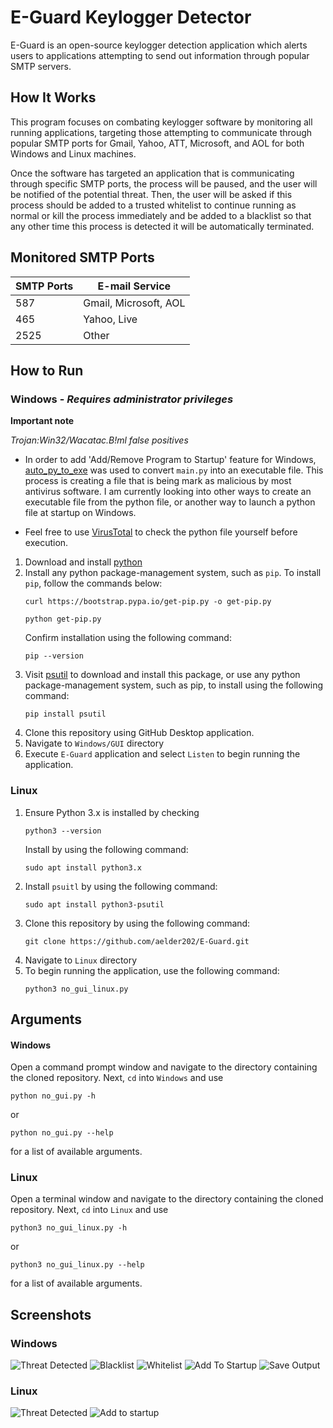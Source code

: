 # E-Guard Keylogger Detector
E-Guard is an open-source keylogger detection application which alerts users to applications attempting to send out 
information through popular SMTP servers.

## How It Works
This program focuses on combating keylogger software by monitoring all running applications, 
targeting those attempting to communicate through popular SMTP ports for Gmail, Yahoo, ATT, 
Microsoft, and AOL for both Windows and Linux machines. 

Once the software has targeted an application that is communicating through specific SMTP ports, 
the process will be paused, and the user will be notified of the potential threat. Then, the 
user will be asked if this process should be added to a trusted whitelist to continue running 
as normal or kill the process immediately and be added to a blacklist so that any other time this 
process is detected it will be automatically terminated.

## Monitored SMTP Ports
| **SMTP Ports** | **E-mail Service**    |
|----------------|-----------------------|
| 587            | Gmail, Microsoft, AOL |
| 465            | Yahoo, Live           |
| 2525           | Other                 |

## How to Run

### Windows - *Requires administrator privileges*


**Important note**

*Trojan:Win32/Wacatac.B!ml false positives*

* In order to add 'Add/Remove Program to Startup' feature for Windows, [auto_py_to_exe](https://pypi.org/project/auto-py-to-exe/) was used to convert `main.py` into an executable file. This process is creating a file that is being mark as malicious by most antivirus software. I am currently looking into other ways to create an executable file from the python file, or another way to launch a python file at startup on Windows.

* Feel free to use [VirusTotal](https://www.virustotal.com) to check the python file yourself before execution.


1. Download and install [python](https://www.python.org/downloads/)
2. Install any python package-management system, such as `pip`. To install `pip`, follow the commands below:
   ```
   curl https://bootstrap.pypa.io/get-pip.py -o get-pip.py
   ```
   ```
   python get-pip.py
   ```
   Confirm installation using the following command:
   ```
   pip --version
   ```
3. Visit [psutil](https://pypi.org/project/psutil/) to download and install this package, or use any python package-management system, such as pip, to install using the following command:
   ```
   pip install psutil
   ```
4. Clone this repository using GitHub Desktop application.
5. Navigate to `Windows/GUI` directory
6. Execute `E-Guard` application and select `Listen` to begin running the application.

### Linux
1. Ensure Python 3.x is installed by checking 
   ```
   python3 --version
   ```
   Install by using the following command:
   ```
   sudo apt install python3.x
   ```
2. Install ``psuitl`` by using the following command: 
   ```
   sudo apt install python3-psutil
   ```
3. Clone this repository by using the following command:
   ```
   git clone https://github.com/aelder202/E-Guard.git
   ```
4. Navigate to `Linux` directory
5. To begin running the application, use the following command:
   ```
   python3 no_gui_linux.py
   ```

## Arguments

#### Windows
Open a command prompt window and navigate to the directory containing the cloned repository. Next,
`cd` into `Windows` and use 
```
python no_gui.py -h
```
or
```
python no_gui.py --help
```
for a list of available arguments.

### Linux
Open a terminal window and navigate to the directory containing the cloned repository. Next,
`cd` into `Linux` and use
```
python3 no_gui_linux.py -h
```
or
```
python3 no_gui_linux.py --help
```
for a list of available arguments.

## Screenshots

### Windows
 ![Threat Detected](screenshots/gui_threat.png "Threat Detected")
 ![Blacklist](screenshots/gui_show_blacklist.png "Blacklist")
 ![Whitelist](screenshots/gui_show_whitelist.png "Whitelist")
 ![Add To Startup](screenshots/gui_startup.png "Add To Startup")
 ![Save Output](screenshots/gui_save_output.png "Save Output")

### Linux
 ![Threat Detected](screenshots/linux_threat.png "Threat Detected")
 ![Add to startup](screenshots/linux_startup.png "Add program to startup")
